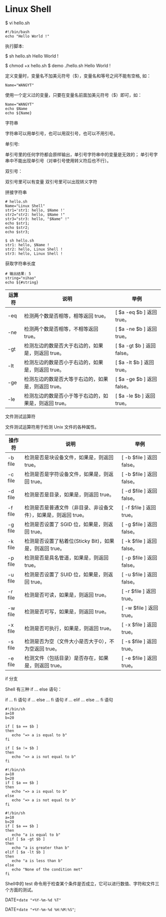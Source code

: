 
# Linux Shell 

$ vi hello.sh

```
#!/bin/bash
echo "Hello World !"
```

执行脚本: 


$ sh hello.sh
Hello World !

$ chmod +x hello.sh
$ demo ./hello.sh
Hello World !


定义变量时，变量名不加美元符号（$），变量名和等号之间不能有空格, 如：

```
Name="WANGYT"
```

使用一个定义过的变量，只要在变量名前面加美元符号（$）即可，如：

```
Name="WANGYT"
echo $Name
echo ${Name}
```

字符串

字符串可以用单引号，也可以用双引号，也可以不用引号。

单引号: 

单引号里的任何字符都会原样输出，单引号字符串中的变量是无效的；
单引号字串中不能出现单引号（对单引号使用转义符后也不行）。

双引号：

双引号里可以有变量
双引号里可以出现转义字符


拼接字符串

```
# hello.sh 
Name="Linux Shell"
str1='str1: hello, $Name !'
str2="str2: hello, $Name !"
str3="str3: hello, "$Name" !"
echo $str1;
echo $str2;
echo $str3;
```

```
$ sh hello.sh
str1: hello, $Name !
str2: hello, Linux Shell !
str3: hello, Linux Shell !
```

获取字符串长度

```
# 输出结果: 5
string="nihao"
echo ${#string}
```

| 运算符  | 说明                            | 举例                      |
| ---- | ----------------------------- | ----------------------- |
| -eq  | 检测两个数是否相等，相等返回 true。          | [ $a -eq $b ] 返回 true。  |
| -ne  | 检测两个数是否相等，不相等返回 true。         | [ $a -ne $b ] 返回 true。  |
| -gt  | 检测左边的数是否大于右边的，如果是，则返回 true。   | [ $a -gt $b ] 返回 false。 |
| -lt  | 检测左边的数是否小于右边的，如果是，则返回 true。   | [ $a -lt $b ] 返回 true。  |
| -ge  | 检测左边的数是否大等于右边的，如果是，则返回 true。  | [ $a -ge $b ] 返回 false。 |
| -le  | 检测左边的数是否小于等于右边的，如果是，则返回 true。 | [ $a -le $b ] 返回 true。  |

文件测试运算符

文件测试运算符用于检测 Unix 文件的各种属性。

| 操作符     | 说明                                       | 举例                     |
| ------- | ---------------------------------------- | ---------------------- |
| -b file | 检测是否是块设备文件，如果是，则返回 true。               | [ -b $file ] 返回 false。 |
| -c file | 检测是否是字符设备文件，如果是，则返回 true。              | [ -b $file ] 返回 false。 |
| -d file | 检测是否是目录，如果是，则返回 true。                  | [ -d $file ] 返回 false。 |
| -f file | 检测是否是普通文件（非目录、非设备文件），如果是，则返回 true。 | [ -f $file ] 返回 true。  |
| -g file | 检测是否设置了 SGID 位，如果是，则返回 true。           | [ -g $file ] 返回 false。 |
| -k file | 检测是否设置了粘着位(Sticky Bit)，如果是，则返回 true。   | [ -k $file ] 返回 false。 |
| -p file | 检测是否是具名管道，如果是，则返回 true。                | [ -p $file ] 返回 false。 |
| -u file | 检测是否设置了 SUID 位，如果是，则返回 true。           | [ -u $file ] 返回 false。 |
| -r file | 检测是否可读，如果是，则返回 true。                   | [ -r $file ] 返回 true。  |
| -w file | 检测是否可写，如果是，则返回 true。                   | [ -w $file ] 返回 true。  |
| -x file | 检测是否可执行，如果是，则返回 true。                  | [ -x $file ] 返回 true。  |
| -s file | 检测是否为空（文件大小是否大于0），不为空返回 true。          | [ -s $file ] 返回 true。  |
| -e file | 检测文件（包括目录）是否存在，如果是，则返回 true。             | [ -e $file ] 返回 true。  |



if 分支

Shell 有三种 if ... else 语句：

if ... fi 语句
if ... else ... fi 语句
if ... elif ... else ... fi 语句

```
#!/bin/sh
a=10
b=20

if [ $a == $b ]
then
   echo "=> a is equal to b"
fi

if [ $a != $b ]
then
   echo "=> a is not equal to b"
fi
```

```
#!/bin/sh
a=10
b=20
if [ $a == $b ]
then
   echo "=> a is equal to b"
else
   echo "=> a is not equal to b"
fi
```

```
#!/bin/sh
a=10
b=20
if [ $a == $b ]
then
   echo "a is equal to b"
elif [ $a -gt $b ]
then
   echo "a is greater than b"
elif [ $a -lt $b ]
then
   echo "a is less than b"
else
   echo "None of the condition met"
fi
```

Shell中的 test 命令用于检查某个条件是否成立，它可以进行数值、字符和文件三个方面的测试。

DATE=`date "+%Y-%m-%d %T"`

DATE=`date "+%Y-%m-%d %H:%M:%S"`;

